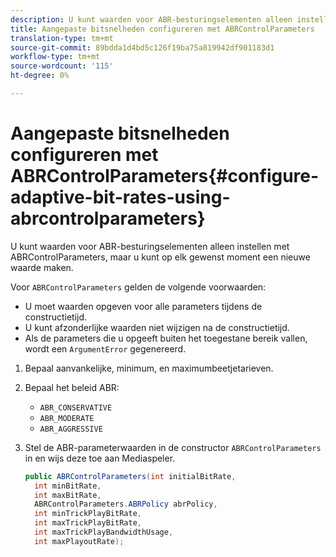 ```yaml
---
description: U kunt waarden voor ABR-besturingselementen alleen instellen met ABRControlParameters, maar u kunt op elk gewenst moment een nieuwe waarde maken.
title: Aangepaste bitsnelheden configureren met ABRControlParameters
translation-type: tm+mt
source-git-commit: 89bdda1d4bd5c126f19ba75a819942df901183d1
workflow-type: tm+mt
source-wordcount: '115'
ht-degree: 0%

---
```



# Aangepaste bitsnelheden configureren met ABRControlParameters{#configure-adaptive-bit-rates-using-abrcontrolparameters}

U kunt waarden voor ABR-besturingselementen alleen instellen met ABRControlParameters, maar u kunt op elk gewenst moment een nieuwe waarde maken.

Voor `ABRControlParameters` gelden de volgende voorwaarden:

* U moet waarden opgeven voor alle parameters tijdens de constructietijd.
* U kunt afzonderlijke waarden niet wijzigen na de constructietijd.
* Als de parameters die u opgeeft buiten het toegestane bereik vallen, wordt een `ArgumentError` gegenereerd.

1. Bepaal aanvankelijke, minimum, en maximumbeetjetarieven.
1. Bepaal het beleid ABR:

   * `ABR_CONSERVATIVE`
   * `ABR_MODERATE`
   * `ABR_AGGRESSIVE`

1. Stel de ABR-parameterwaarden in de constructor `ABRControlParameters` in en wijs deze toe aan Mediaspeler.

   ```java
   public ABRControlParameters(int initialBitRate, 
     int minBitRate, 
     int maxBitRate, 
     ABRControlParameters.ABRPolicy abrPolicy, 
     int minTrickPlayBitRate, 
     int maxTrickPlayBitRate, 
     int maxTrickPlayBandwidthUsage, 
     int maxPlayoutRate);
   ```

